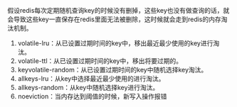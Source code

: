 假设redis每次定期随机查询key的时候没有删掉，这些key也没有做查询的话，就会导致这些key一直保存在redis里面无法被删除，这时候就会走到redis的内存淘汰机制。
1. volatile-lru：从已设置过期时间的key中，移出最近最少使用的key进行淘汰。
2. volatile-ttl：从已设置过期时间的key中，移出将要过期的。
3. keyvolatile-random：从已设置过期时间的key中随机选择key淘汰。
4. allkeys-lru：从key中选择最近最少使用的进行淘汰。
5. allkeys-random：从key中随机选择key进行淘汰。
6. noeviction：当内存达到阈值的时候，新写入操作报错

